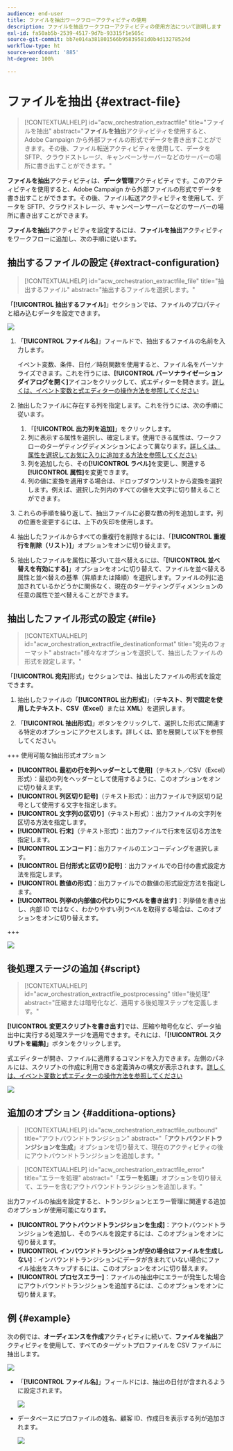 ```yaml
---
audience: end-user
title: ファイルを抽出ワークフローアクティビティの使用
description: ファイルを抽出ワークフローアクティビティの使用方法について説明します
exl-id: fa50ab5b-2539-4517-9d7b-93315f1e505c
source-git-commit: bb7e014a381801566b95839581d0b4d13278524d
workflow-type: ht
source-wordcount: '885'
ht-degree: 100%

---
```


# ファイルを抽出 {#extract-file}

>[!CONTEXTUALHELP]
>id="acw_orchestration_extractfile"
>title="ファイルを抽出"
>abstract="**ファイルを抽出**&#x200B;アクティビティを使用すると、Adobe Campaign から外部ファイルの形式でデータを書き出すことができます。その後、ファイル転送アクティビティを使用して、データを SFTP、クラウドストレージ、キャンペーンサーバーなどのサーバーの場所に書き出すことができます。"

**ファイルを抽出**&#x200B;アクティビティは、**データ管理**&#x200B;アクティビティです。このアクティビティを使用すると、Adobe Campaign から外部ファイルの形式でデータを書き出すことができます。その後、ファイル転送アクティビティを使用して、データを SFTP、クラウドストレージ、キャンペーンサーバーなどのサーバーの場所に書き出すことができます。

**ファイルを抽出**&#x200B;アクティビティを設定するには、**ファイルを抽出**&#x200B;アクティビティをワークフローに追加し、次の手順に従います。

## 抽出するファイルの設定 {#extract-configuration}

>[!CONTEXTUALHELP]
>id="acw_orchestration_extractfile_file"
>title="抽出するファイル"
>abstract="抽出するファイルを選択します。"

「**[!UICONTROL 抽出するファイル]**」セクションでは、ファイルのプロパティと組み込むデータを設定できます。

![](../assets/extract-file-file.png)

1. 「**[!UICONTROL ファイル名]**」フィールドで、抽出するファイルの名前を入力します。

   イベント変数、条件、日付／時刻関数を使用すると、ファイル名をパーソナライズできます。これを行うには、**[!UICONTROL パーソナライゼーションダイアログを開く]**&#x200B;アイコンをクリックして、式エディターを開きます。[詳しくは、イベント変数と式エディターの操作方法を参照してください](../event-variables.md)

1. 抽出したファイルに存在する列を指定します。これを行うには、次の手順に従います。

   1. 「**[!UICONTROL 出力列を追加]**」をクリックします。
   1. 列に表示する属性を選択し、確定します。使用できる属性は、ワークフローのターゲティングディメンションによって異なります。[詳しくは、属性を選択してお気に入りに追加する方法を参照してください](../../get-started/attributes.md)
   1. 列を追加したら、その&#x200B;**[!UICONTROL ラベル]**&#x200B;を変更し、関連する&#x200B;**[!UICONTROL 属性]**&#x200B;を変更できます。
   1. 列の値に変換を適用する場合は、ドロップダウンリストから変換を選択します。例えば、選択した列内のすべての値を大文字に切り替えることができます。

1. これらの手順を繰り返して、抽出ファイルに必要な数の列を追加します。列の位置を変更するには、上下の矢印を使用します。

1. 抽出したファイルからすべての重複行を削除するには、「**[!UICONTROL 重複行を削除（リスト）]**」オプションをオンに切り替えます。

1. 抽出したファイルを属性に基づいて並べ替えるには、「**[!UICONTROL 並べ替えを有効にする]**」オプションをオンに切り替えて、ファイルを並べ替える属性と並べ替えの基準（昇順または降順）を選択します。ファイルの列に追加されているかどうかに関係なく、現在のターゲティングディメンションの任意の属性で並べ替えることができます。

## 抽出したファイル形式の設定 {#file}

>[!CONTEXTUALHELP]
>id="acw_orchestration_extractfile_destinationformat"
>title="宛先のフォーマット"
>abstract="様々なオプションを選択して、抽出したファイルの形式を設定します。"

「**[!UICONTROL 宛先]**&#x200B;形式」セクションでは、抽出したファイルの形式を設定できます。

1. 抽出したファイルの「**[!UICONTROL 出力形式]**」（**テキスト**、**列で固定を使用したテキスト**、**CSV（Excel）**&#x200B;または **XML**）を選択します。

1. 「**[!UICONTROL 抽出形式]**」ボタンをクリックして、選択した形式に関連する特定のオプションにアクセスします。詳しくは、節を展開して以下を参照してください。

+++ 使用可能な抽出形式オプション

   * **[!UICONTROL 最初の行を列ヘッダーとして使用]**（テキスト／CSV（Excel）形式）：最初の列をヘッダーとして使用するように、このオプションをオンに切り替えます。
   * **[!UICONTROL 列区切り記号]**（テキスト形式）：出力ファイルで列区切り記号として使用する文字を指定します。
   * **[!UICONTROL 文字列の区切り]**（テキスト形式）：出力ファイルの文字列を区切る方法を指定します。
   * **[!UICONTROL 行末]**（テキスト形式）：出力ファイルで行末を区切る方法を指定します。
   * **[!UICONTROL エンコード]**：出力ファイルのエンコーディングを選択します。
   * **[!UICONTROL 日付形式と区切り記号]**：出力ファイルでの日付の書式設定方法を指定します。
   * **[!UICONTROL 数値の形式]**：出力ファイルでの数値の形式設定方法を指定します。
   * **[!UICONTROL 列挙の内部値の代わりにラベルを書き出す]**：列挙値を書き出し、内部 ID ではなく、わかりやすい列ラベルを取得する場合は、このオプションをオンに切り替えます。

+++

   ![](../assets/extract-file-format.png)

## 後処理ステージの追加 {#script}

>[!CONTEXTUALHELP]
>id="acw_orchestration_extractfile_postprocessing"
>title="後処理"
>abstract="圧縮または暗号化など、適用する後処理ステップを定義します。"

**[!UICONTROL 変更スクリプトを書き出す]**&#x200B;では、圧縮や暗号化など、データ抽出中に実行する処理ステージを適用できます。それには、「**[!UICONTROL スクリプトを編集]**」ボタンをクリックします。

式エディターが開き、ファイルに適用するコマンドを入力できます。左側のパネルには、スクリプトの作成に利用できる定義済みの構文が表示されます。[詳しくは、イベント変数と式エディターの操作方法を参照してください](../event-variables.md)

![](../assets/extract-file-script.png)

## 追加のオプション {#additiona-options}

>[!CONTEXTUALHELP]
>id="acw_orchestration_extractfile_outbound"
>title="アウトバウンドトランジション"
>abstract="「**アウトバウンドトランジションを生成**」オプションを切り替えて、現在のアクティビティの後にアウトバウンドトランジションを追加します。"

>[!CONTEXTUALHELP]
>id="acw_orchestration_extractfile_error"
>title="エラーを処理"
>abstract="「**エラーを処理**」オプションを切り替えて、エラーを含むアウトバウンドトランジションを追加します。"

出力ファイルの抽出を設定すると、トランジションとエラー管理に関連する追加のオプションが使用可能になります。

* **[!UICONTROL アウトバウンドトランジションを生成]**：アウトバウンドトランジションを追加し、そのラベルを設定するには、このオプションをオンに切り替えます。
* **[!UICONTROL インバウンドトランジションが空の場合はファイルを生成しない]**：インバウンドトランジションにデータが含まれていない場合にファイル抽出をスキップするには、このオプションをオンに切り替えます。
* **[!UICONTROL プロセスエラー]**：ファイルの抽出中にエラーが発生した場合にアウトバウンドトランジションを追加するには、このオプションをオンに切り替えます。

## 例 {#example}

次の例では、**オーディエンスを作成**&#x200B;アクティビティに続いて、**ファイルを抽出**&#x200B;アクティビティを使用して、すべてのターゲットプロファイルを CSV ファイルに抽出します。

![](../assets/extract-file-example.png)

* 「**[!UICONTROL ファイル名]**」フィールドには、抽出の日付が含まれるように設定されます。

  ![](../assets/extract-file-example-name.png)

* データベースにプロファイルの姓名、顧客 ID、作成日を表示する列が追加されます。

  ![](../assets/extract-file-example-columns.png)
